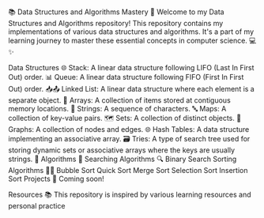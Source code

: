 📚 Data Structures and Algorithms Mastery 🚀
Welcome to my Data Structures and Algorithms repository! This repository contains my implementations of various data structures and algorithms. It's a part of my learning journey to master these essential concepts in computer science. 💻✨

Data Structures 🌐
Stack: A linear data structure following LIFO (Last In First Out) order. 📊
Queue: A linear data structure following FIFO (First In First Out) order. 📥📤
Linked List: A linear data structure where each element is a separate object. 🔗
Arrays: A collection of items stored at contiguous memory locations. 📏
Strings: A sequence of characters. 🔤
Maps: A collection of key-value pairs. 🗺️
Sets: A collection of distinct objects. 🔢
Graphs: A collection of nodes and edges. 🌐
Hash Tables: A data structure implementing an associative array. 🗃️
Tries: A type of search tree used for storing dynamic sets or associative arrays where the keys are usually strings. 🌲
Algorithms 🧠
Searching Algorithms 🔍
Binary Search
Sorting Algorithms 🔄💡
Bubble Sort
Quick Sort
Merge Sort
Selection Sort
Insertion Sort
Projects 🚧
Coming soon!

Resources 📚
This repository is inspired by various learning resources and personal practice
